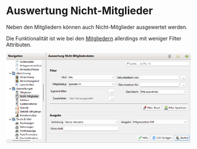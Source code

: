 # Auswertung Nicht-Mitglieder


Neben den Mitgliedern können auch Nicht-Mitglieder ausgewertet werden.

Die Funktionalität ist wie bei den [Mitgliedern](auswertung-mitglieder.md) allerdings mit weniger Filter Attributen.

![](img/NichtMitgliederView.png)

